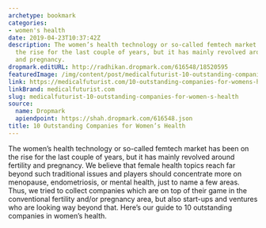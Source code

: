 ```yaml
---
archetype: bookmark
categories:
- women's health
date: 2019-04-23T10:37:42Z
description: The women’s health technology or so-called femtech market has been on
  the rise for the last couple of years, but it has mainly revolved around fertility
  and pregnancy.
dropmark.editURL: http://radhikan.dropmark.com/616548/18520595
featuredImage: /img/content/post/medicalfuturist-10-outstanding-companies-for-women-s-health.png
link: https://medicalfuturist.com/10-outstanding-companies-for-womens-health
linkBrand: medicalfuturist.com
slug: medicalfuturist-10-outstanding-companies-for-women-s-health
source:
  name: Dropmark
  apiendpoint: https://shah.dropmark.com/616548.json
title: 10 Outstanding Companies for Women’s Health
---
```

The women’s health technology or so-called femtech market has been on the rise for the last couple of years, but it has mainly revolved around fertility and pregnancy. We believe that female health topics reach far beyond such traditional issues and players should concentrate more on menopause, endometriosis, or mental health, just to name a few areas. Thus, we tried to collect companies which are on top of their game in the conventional fertility and/or pregnancy area, but also start-ups and ventures who are looking way beyond that. Here’s our guide to 10 outstanding companies in women’s health.

